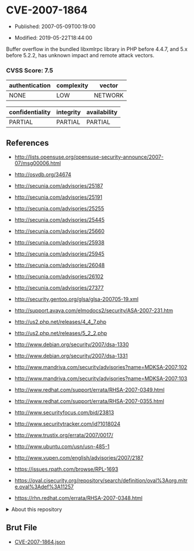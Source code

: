 # CVE-2007-1864

- Published: 2007-05-09T00:19:00

- Modified: 2019-05-22T18:44:00

Buffer overflow in the bundled libxmlrpc library in PHP before 4.4.7, and 5.x before 5.2.2, has unknown impact and remote attack vectors.

### CVSS Score: **7.5**

| authentication | complexity | vector |
| --- | --- | --- |
| NONE | LOW | NETWORK |

| confidentiality | integrity | availability |
| --- | --- | --- |
| PARTIAL | PARTIAL | PARTIAL |

## References

* http://lists.opensuse.org/opensuse-security-announce/2007-07/msg00006.html

* http://osvdb.org/34674

* http://secunia.com/advisories/25187

* http://secunia.com/advisories/25191

* http://secunia.com/advisories/25255

* http://secunia.com/advisories/25445

* http://secunia.com/advisories/25660

* http://secunia.com/advisories/25938

* http://secunia.com/advisories/25945

* http://secunia.com/advisories/26048

* http://secunia.com/advisories/26102

* http://secunia.com/advisories/27377

* http://security.gentoo.org/glsa/glsa-200705-19.xml

* http://support.avaya.com/elmodocs2/security/ASA-2007-231.htm

* http://us2.php.net/releases/4_4_7.php

* http://us2.php.net/releases/5_2_2.php

* http://www.debian.org/security/2007/dsa-1330

* http://www.debian.org/security/2007/dsa-1331

* http://www.mandriva.com/security/advisories?name=MDKSA-2007:102

* http://www.mandriva.com/security/advisories?name=MDKSA-2007:103

* http://www.redhat.com/support/errata/RHSA-2007-0349.html

* http://www.redhat.com/support/errata/RHSA-2007-0355.html

* http://www.securityfocus.com/bid/23813

* http://www.securitytracker.com/id?1018024

* http://www.trustix.org/errata/2007/0017/

* http://www.ubuntu.com/usn/usn-485-1

* http://www.vupen.com/english/advisories/2007/2187

* https://issues.rpath.com/browse/RPL-1693

* https://oval.cisecurity.org/repository/search/definition/oval%3Aorg.mitre.oval%3Adef%3A11257

* https://rhn.redhat.com/errata/RHSA-2007-0348.html

<details>
<summary>About this repository</summary> 

  This repository is part of the project [Live Hack CVE](https://github.com/Live-Hack-CVE). Main website can be found [www.live-hack.org](https://www.live-hack.org) 
  
  Made by [Sn0wAlice](https://github.com/Sn0wAlice) for the people that care about security and need to have a feed of the latest CVEs. Hope you enjoy it, don't forget to star the repo and follow me on [Twitter](https://twitter.com/Sn0wAlice) and [Github](https://github.com/Sn0wAlice). And that is my [personnal website](https://www.alice-snow.me/)

  - [Home Page](https://github.com/Live-Hack-CVE)
  - [Framework](https://github.com/Live-Hack-CVE/cve-framework)
  - [CVE database](https://github.com/Live-Hack-CVE/full_database)
  - [Changelog](https://github.com/Live-Hack-CVE/Changelog)
</details>

## Brut File

* [CVE-2007-1864.json](https://raw.githubusercontent.com/Live-Hack-CVE/full_database/main/cves/2007/CVE-2007-1864.json)

